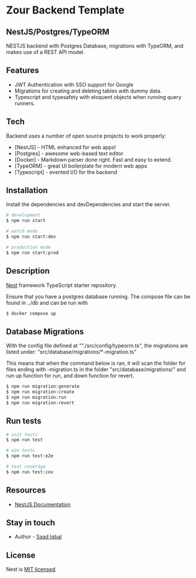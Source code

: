 # Zour Backend Template
## NestJS/Postgres/TypeORM


NESTJS backend with Postgres Database, migrations with TypeORM, and makes use of a REST API model.


## Features

- JWT Authentication with SSO support for Google
- Migrations for creating and deleting tables with dummy data.
- Typescript and typesafety with eloquent objects when running query runners.

## Tech

Backend uses a number of open source projects to work properly:

- [NestJS] - HTML enhanced for web apps!
- [Postgres] - awesome web-based text editor
- [Docker] - Markdown parser done right. Fast and easy to extend.
- [TypeORM] - great UI boilerplate for modern web apps
- [Typescript] - evented I/O for the backend


## Installation


Install the dependencies and devDependencies and start the server.

```bash
# development
$ npm run start

# watch mode
$ npm run start:dev

# production mode
$ npm run start:prod
```

## Description

[Nest](https://github.com/nestjs/nest) framework TypeScript starter repository.


Ensure that you have a postgres database running. The compose file can be found in ../db and can be run with 
```bash
$ docker compose up
```

## Database Migrations
With the config file defined at ""./src/config/typeorm.ts", the migrations are listed under: "src/database/migrations/*-migration.ts"

This means that when the command below is ran, it will scan the folder for files ending with -migration.ts in the folder "src/database/migrations/" and run up function for run, and down function for revert.

```bash
$ npm run migration:generate 
$ npm run migration:create
$ npm run migration:run
$ npm run migration:revert

```
## Run tests

```bash
# unit tests
$ npm run test

# e2e tests
$ npm run test:e2e

# test coverage
$ npm run test:cov
```

## Resources
- [NestJS Documentation](https://docs.nestjs.com) 

## Stay in touch
- Author - [Saad Iqbal](https://github.com/s1iqbal)

## License

Nest is [MIT licensed](https://github.com/nestjs/nest/blob/master/LICENSE).

